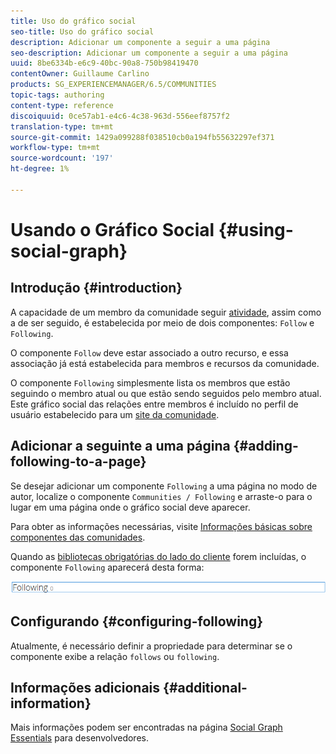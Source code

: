 ```yaml
---
title: Uso do gráfico social
seo-title: Uso do gráfico social
description: Adicionar um componente a seguir a uma página
seo-description: Adicionar um componente a seguir a uma página
uuid: 8be6334b-e6c9-40bc-90a8-750b98419470
contentOwner: Guillaume Carlino
products: SG_EXPERIENCEMANAGER/6.5/COMMUNITIES
topic-tags: authoring
content-type: reference
discoiquuid: 0ce57ab1-e4c6-4c38-963d-556eef8757f2
translation-type: tm+mt
source-git-commit: 1429a099288f038510cb0a194fb55632297ef371
workflow-type: tm+mt
source-wordcount: '197'
ht-degree: 1%

---
```



# Usando o Gráfico Social {#using-social-graph}

## Introdução {#introduction}

A capacidade de um membro da comunidade seguir [atividade](activities.md), assim como a de ser seguido, é estabelecida por meio de dois componentes: `Follow` e `Following`.

O componente `Follow` deve estar associado a outro recurso, e essa associação já está estabelecida para membros e recursos da comunidade.

O componente `Following` simplesmente lista os membros que estão seguindo o membro atual ou que estão sendo seguidos pelo membro atual. Este gráfico social das relações entre membros é incluído no perfil de usuário estabelecido para um [site da comunidade](overview.md#communitiessites).

## Adicionar a seguinte a uma página {#adding-following-to-a-page}

Se desejar adicionar um componente `Following` a uma página no modo de autor, localize o componente `Communities / Following` e arraste-o para o lugar em uma página onde o gráfico social deve aparecer.

Para obter as informações necessárias, visite [Informações básicas sobre componentes das comunidades](basics.md).

Quando as [bibliotecas obrigatórias do lado do cliente](essentials-socialgraph.md#essentials-for-client-side) forem incluídas, o componente `Following` aparecerá desta forma:

![following](assets/following.png)

## Configurando {#configuring-following}

Atualmente, é necessário definir a propriedade para determinar se o componente exibe a relação `follows` ou `following`.

## Informações adicionais {#additional-information}

Mais informações podem ser encontradas na página [Social Graph Essentials](essentials-socialgraph.md) para desenvolvedores.
